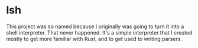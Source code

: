 # lsh

This project was so named because I originally was going to turn it into a shell interpreter. That never happened. It's a simple interpreter that I created mostly to get more familiar with Rust, and to get used to writing parsers.
